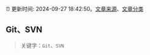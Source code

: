 :alarm_clock: 更新时间: 2024-09-27 18:42:50。[文章来源](/README.md)、[文章分类](/TAGS.md)

## Git、SVN


> 关键字：`Git`、`SVN`



